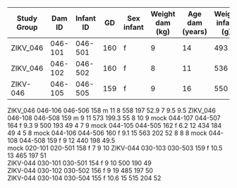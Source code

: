 
| Study Group | Dam ID | Infant ID | GD | Sex infant | Weight dam (kg)| Age dam (years) | Weight infant (g) | HC (mm) | BPD (mm) | Apgar 1 | Apgar 5 | Apgar 10 |
| --- | --- | --- | --- | --- | --- | --- | --- | --- | --- | --- | --- | --- |
| ZIKV_046 | 046-101 | 046-501 | 160 | f | 9 | 14 | 493 |	191 | 50 | | 8 | 8 |
| ZIKV_046 | 046-102 | 046-502 | 160 | f | 8 | 11 | 536 | 199 | 51.5 | 4 | 10 | 9 |
| ZIKV-046 | 046-105 | 046-505 | 159 | f | 9 | 16 | 550 |	191 | 50 | 4 | 8 | 8 |
ZIKV_046	046-106	046-506	158	m	11	8	558	197	52.9	7	9.5	9.5
ZIKV_046	046-108	046-508	159	m	9	11	573	199.3	55	8	10	9
mock	044-107	044-507	164	f	9.3	9	500	193	49	4	7	9
mock	044-105	044-505	162	f	6.2	12	434	184	49	4	5	8
mock	044-106	044-506	160	f	9.1	15	563	202	52	8	8	8
mock	044-108	044-508	159	f	9	12	440	198	49.5			
mock	020-101	020-501	158	f						7	9	10
ZIKV-044	030-103	030-503	159	f	10.5	13	465	197	51			
ZIKV-044	030-101	030-501	154	f	9	10	500	190	49			
ZIKV-044	030-102	030-502	156	f	9	19	485	197	50			
ZIKV-044	030-104	030-504	155	f	10.6	15	515	204	52	
